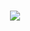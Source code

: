 <h1 align="center">
  <a href="https://git.io/typing-svg">
    <img src="https://readme-typing-svg.herokuapp.com/?lines=Hai,+Fellows!+👋;Azmi+Fitra+Here....;Welcome+to+my+Github+Profile!&center=true&size=30](https://readme-typing-svg.herokuapp.com?duration=2500&color=4B33F7&background=FFD7D000&center=true&vCenter=true&multiline=true&height=100&lines=Hi%2C+Fellows!;Azmi+Fitra+here...;Welcome+to+my+Github+Profile!)">
  </a>
</h1>
<!-- [![Typing SVG](https://readme-typing-svg.herokuapp.com?duration=2500&color=4B33F7&background=FFD7D000&center=true&vCenter=true&multiline=true&height=100&lines=Hi%2C+Fellows!;Azmi+Fitra+here...;Welcome+to+my+Github+Profile!)](https://git.io/typing-svg) -->
